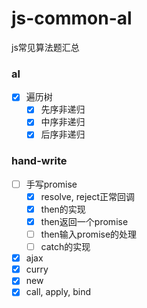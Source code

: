 # js-common-al
js常见算法题汇总

### al
- [x] 遍历树
  - [x] 先序非递归
  - [x] 中序非递归
  - [x] 后序非递归

### hand-write
- [ ] 手写promise
  - [x] resolve, reject正常回调
  - [x] then的实现
  - [x] then返回一个promise
  - [ ] then输入promise的处理
  - [ ] catch的实现
- [x] ajax
- [x] curry
- [x] new
- [x] call, apply, bind